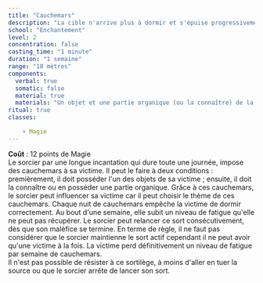 ```yaml
---
title: "Cauchemars"
description: "La cible n'arrive plus à dormir et s'épuise progressivement."
school: "Enchantement"
level: 2
concentration: false
casting_time: "1 minute"
duration: "1 semaine"
range: "18 mètres"
components:
  verbal: true
  somatic: false
  material: true
  materials: "Un objet et une partie organique (ou la connaître) de la victime"
ritual: true
classes:

    - Magie
---
```

**Coût** : 12 points de Magie  
Le sorcier par une longue incantation qui dure toute une journée, impose des cauchemars à sa victime. Il peut le faire à deux conditions : premièrement, il doit posséder l'un des objets de sa victime ; ensuite, il doit la connaître ou en posséder une partie organique. Grâce à ces cauchemars, le sorcier peut influencer sa victime car il peut choisir le thème de ces cauchemars. Chaque nuit de cauchemars empêche la victime de dormir correctement. Au bout d'une semaine, elle subit un niveau de fatigue qu'elle ne peut pas récupérer. Le sorcier peut relancer ce sort consécutivement, dès que son maléfice se termine. En terme de règle, il ne faut pas considérer que le sorcier maintienne le sort actif cependant il ne peut avoir qu'une victime à la fois. La victime perd définitivement un niveau de fatigue par semaine de cauchemars.    
Il n'est pas possible de résister à ce sortilège, à moins d'aller en tuer la source ou que le sorcier arrête de lancer son sort.   
